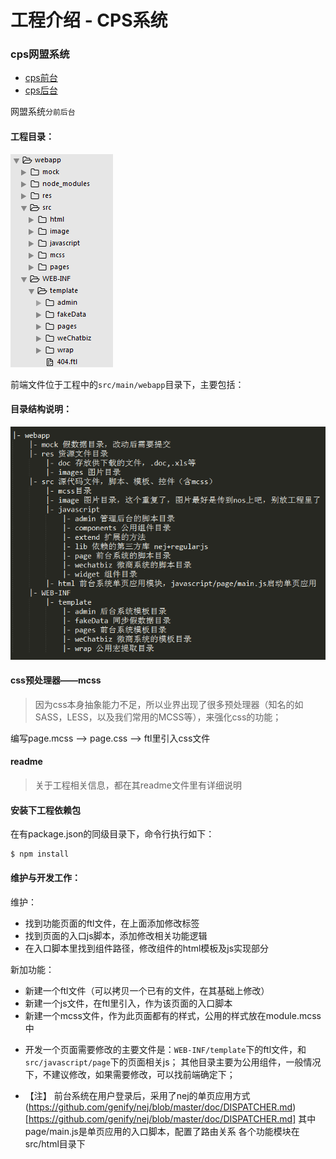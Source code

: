 # 工程介绍 - CPS系统

### cps网盟系统

* [cps前台](http://cps.kaola.com/)
* [cps后台](http://cps.kaola.com/backend/index)

网盟系统`分前后台`

#### 工程目录：

![](/assets/cps.png)

前端文件位于工程中的`src/main/webapp`目录下，主要包括：

#### 目录结构说明：

![](/assets/cps2.png) 


#### css预处理器——mcss
> 因为css本身抽象能力不足，所以业界出现了很多预处理器（知名的如SASS，LESS，以及我们常用的MCSS等），来强化css的功能；

编写page.mcss ——> page.css ——> ftl里引入css文件


#### readme

> 关于工程相关信息，都在其readme文件里有详细说明


#### 安装下工程依赖包

在有package.json的同级目录下，命令行执行如下：
```
$ npm install
```

#### 维护与开发工作：

维护：
- 找到功能页面的ftl文件，在上面添加修改标签
- 找到页面的入口js脚本，添加修改相关功能逻辑
- 在入口脚本里找到组件路径，修改组件的html模板及js实现部分

新加功能：
- 新建一个ftl文件（可以拷贝一个已有的文件，在其基础上修改）
- 新建一个js文件，在ftl里引入，作为该页面的入口脚本
- 新建一个mcss文件，作为此页面都有的样式，公用的样式放在module.mcss中


* 开发一个页面需要修改的主要文件是：`WEB-INF/template`下的ftl文件，和`src/javascript/page`下的页面相关js；
其他目录主要为公用组件，一般情况下，不建议修改，如果需要修改，可以找前端确定下；


* 【注】
前台系统在用户登录后，采用了nej的单页应用方式(https://github.com/genify/nej/blob/master/doc/DISPATCHER.md)[https://github.com/genify/nej/blob/master/doc/DISPATCHER.md]
其中page/main.js是单页应用的入口脚本，配置了路由关系
各个功能模块在src/html目录下

